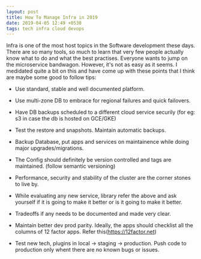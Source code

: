 ```yaml
---
layout: post
title: How To Manage Infra in 2019
date: 2019-04-05 12:49 +0530
tags: tech infra cloud devops
---
```


Infra is one of the most host topics in the Software development these days. There are so many tools,
so much to learn that very few people actually know what to do and what the best practises. Everyone wants
to jump on the microservice bandwagon. However, it's not as easy as it seems. I medidated quite a bit on this
and have come up with these points that I think are maybe some good to follow tips:

- Use standard, stable and well documented platform.

- Use multi-zone DB to embrace for regional failures and quick failovers.

- Have DB backups scheduled to a different cloud service securily (for eg: s3 in case the db is hosted on GCE/GKE)

- Test the restore and snapshots. Maintain automatic backups.

- Backup Database, put apps and services on maintainence while doing major upgrades/migrations.

- The Config should definitely be version controlled and tags are maintained. (follow semantic versioning)

- Performance, security and stability of the cluster are the corner stones to live by.

- While evaluating any new service, library refer the above and ask yourself if it is going to make it better or is it going to make it better.

- Tradeoffs if any needs to be documented and made very clear.

- Maintain better dev prod parity. Ideally, the apps should checklist all the columns of 12 factor apps. Refer this(https://12factor.net)

- Test new tech, plugins in local -> staging -> production. Push code to production only whent there are no known bugs or issues.
